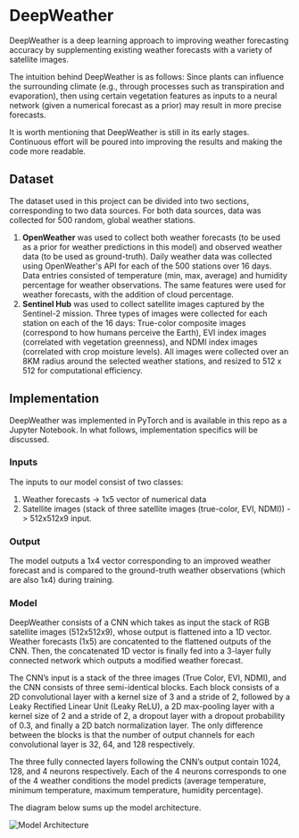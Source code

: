 # DeepWeather

DeepWeather is a deep learning approach to improving weather forecasting accuracy by supplementing existing weather forecasts with a variety of satellite images.

The intuition behind DeepWeather is as follows: Since plants can influence the surrounding climate (e.g., through processes such as transpiration and evaporation), then using certain vegetation features as inputs to a neural network (given a numerical forecast as a prior) may result in more precise forecasts. 

It is worth mentioning that DeepWeather is still in its early stages. Continuous effort will be poured into improving the results and making the code more readable.

## Dataset

The dataset used in this project can be divided into two sections, corresponding to two data sources. For both data sources, data was collected for 500 random, global weather stations.

1) **OpenWeather** was used to collect both weather forecasts (to be used as a prior for weather predictions in this model) and observed weather data (to be used as ground-truth). Daily weather data was collected using OpenWeather's API for each of the 500 stations over 16 days. Data entries consisted of temperature (min, max, average) and humidity percentage for weather observations. The same features were used for weather forecasts, with the addition of cloud percentage.
2) **Sentinel Hub** was used to collect satellite images captured by the Sentinel-2 mission. Three types of images were collected for each station on each of the 16 days: True-color composite images (correspond to how humans perceive the Earth), EVI index images (correlated with vegetation greenness), and NDMI index images (correlated with crop moisture levels). All images were collected over an 8KM radius around the selected weather stations, and resized to 512 x 512 for computational efficiency.

## Implementation

DeepWeather was implemented in PyTorch and is available in this repo as a Jupyter Notebook. In what follows, implementation specifics will be discussed.

### Inputs

The inputs to our model consist of two classes:
1) Weather forecasts -> 1x5 vector of numerical data
2) Satellite images (stack of three satellite images (true-color, EVI, NDMI)) -> 512x512x9 input.

### Output

The model outputs a 1x4 vector corresponding to an improved weather forecast and is compared to the ground-truth weather observations (which are also 1x4) during training.

### Model

DeepWeather consists of a CNN which takes as input the stack of RGB satellite images (512x512x9), whose output is flattened into a 1D vector. Weather forecasts (1x5) are concatented to the flattened outputs of the CNN. Then, the concatenated 1D vector is finally fed into a 3-layer fully connected network which outputs a modified weather forecast.

The CNN’s input is a stack of the three images (True Color, EVI, NDMI), and the CNN consists of three semi-identical blocks. Each block consists of a 2D convolutional layer with a kernel size of 3 and a stride of 2, followed by a Leaky Rectified Linear Unit (Leaky ReLU), a 2D max-pooling layer with a kernel size of 2 and a stride of 2, a dropout layer with a dropout probability of 0.3, and finally a 2D batch normalization layer. The only difference between the blocks is that the number of output channels for each convolutional layer is 32, 64, and 128 respectively.

The three fully connected layers following the CNN’s output contain 1024, 128, and 4 neurons respectively. Each of the 4 neurons corresponds to one of the 4 weather conditions the model predicts (average temperature, minimum temperature, maximum temperature, humidity percentage).

The diagram below sums up the model architecture.

![Model Architecture](https://i.ibb.co/GWBRkXp/arch.png)

